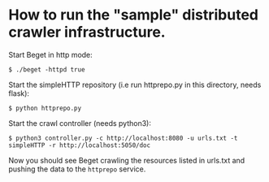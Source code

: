 How to run the "sample" distributed crawler infrastructure.
===========================================================

Start Beget in http mode:

```
$ ./beget -httpd true
```

Start the simpleHTTP repository (i.e run httprepo.py in this directory, needs flask):

```
$ python httprepo.py
```

Start the crawl controller (needs python3):

```
$ python3 controller.py -c http://localhost:8080 -u urls.txt -t simpleHTTP -r http://localhost:5050/doc
```

Now you should see Beget crawling the resources listed in urls.txt and pushing the data to the `httprepo` service.